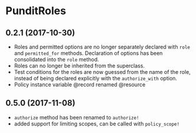 # PunditRoles

## 0.2.1 (2017-10-30)

- Roles and permitted options are no longer separately declared with `role` and 
  `permitted_for` methods. Declaration of options has been consolidated into the 
  `role` method.
- Roles can no longer be inherited from the superclass.
- Test conditions for the roles are now guessed from the name of the role, 
  instead of being declared explicitly with the `authorize_with` option.
- Policy instance variable @record renamed @resource

## 0.5.0 (2017-11-08)

- `authorize` method has been renamed to `authorize!`
- added support for limiting scopes, can be called with `policy_scope!`

